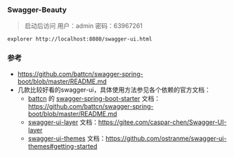 ### Swagger-Beauty

> 启动后访问 用户：admin 密码：63967261

```shell
explorer http://localhost:8080/swagger-ui.html
```

### 参考

- https://github.com/battcn/swagger-spring-boot/blob/master/README.md
- 几款比较好看的swagger-ui，具体使用方法参见各个依赖的官方文档：
    - [battcn](https://github.com/battcn)
      的  [swagger-spring-boot-starter](https://github.com/battcn/swagger-spring-boot)
      文档：https://github.com/battcn/swagger-spring-boot/blob/master/README.md
    - [ swagger-ui-layer](https://gitee.com/caspar-chen/Swagger-UI-layer)
      文档：https://gitee.com/caspar-chen/Swagger-UI-layer
    - [swagger-ui-themes](https://github.com/ostranme/swagger-ui-themes)
      文档：https://github.com/ostranme/swagger-ui-themes#getting-started
